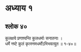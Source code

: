 # अध्याय १

## श्लोक ४०

कुलक्षये प्रणश्यन्ति कुलधर्माः सनातनाः ।<br>धर्मे नष्टे कुलं कृत्स्नमधर्मोऽभिभवत्युत ॥ १-४०॥<br><br>

